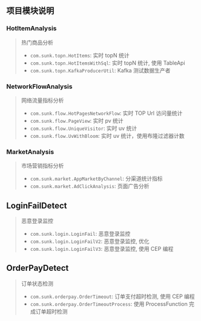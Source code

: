 ## 项目模块说明

### HotItemAnalysis

> 热门商品分析
> - `com.sunk.topn.HotItems`: 实时 topN 统计
> - `com.sunk.topn.HotItemsWithSql`: 实时 topN 统计, 使用 TableApi
> - `com.sunk.topn.KafkaProducerUtil`: Kafka 测试数据生产者

### NetworkFlowAnalysis

> 网络流量指标分析
> - `com.sunk.flow.HotPagesNetworkFlow`: 实时 TOP Url 访问量统计
> - `com.sunk.flow.PageView`: 实时 pv 统计
> - `com.sunk.flow.UniqueVisitor`: 实时 uv 统计
> - `com.sunk.flow.UvWithBloom`: 实时 uv 统计，使用布隆过滤器计数

### MarketAnalysis

> 市场营销指标分析
> - `com.sunk.market.AppMarketByChannel`: 分渠道统计指标
> - `com.sunk.market.AdClickAnalysis`: 页面广告分析

## LoginFailDetect

> 恶意登录监控
> - `com.sunk.login.LoginFail`: 恶意登录监控
> - `com.sunk.login.LoginFailV2`: 恶意登录监控, 优化
> - `com.sunk.login.LoginFailV3`: 恶意登录监控, 使用 CEP 编程

## OrderPayDetect

> 订单状态检测
> - `com.sunk.orderpay.OrderTimeout`: 订单支付超时检测, 使用 CEP 编程
> - `com.sunk.orderpay.OrderTimeoutProcess`: 使用 ProcessFunction 完成订单超时检测



